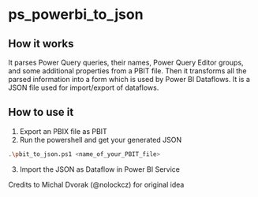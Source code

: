 # ps_powerbi_to_json

## How it works
It parses Power Query queries, their names, Power Query Editor groups, and some additional properties from a PBIT file. Then it transforms all the parsed information into a form which is used by Power BI Dataflows. It is a JSON file used for import/export of dataflows.

## How to use it
1. Export an PBIX file as PBIT
2. Run the powershell and get your generated JSON 
```sh
.\pbit_to_json.ps1 <name_of_your_PBIT_file>
```
3. Import the JSON as Dataflow in Power BI Service

Credits to Michal Dvorak (@nolockcz) for original idea